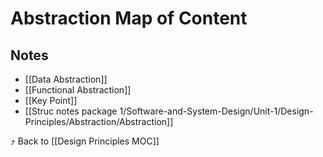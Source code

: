 # Abstraction Map of Content


## Notes
- [[Data Abstraction]]
- [[Functional Abstraction]]
- [[Key Point]]
- [[Struc notes package 1/Software-and-System-Design/Unit-1/Design-Principles/Abstraction/Abstraction]]

⤴️ Back to [[Design Principles MOC]]